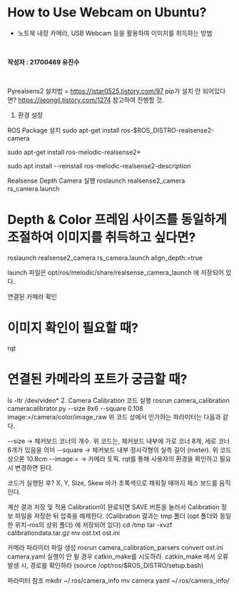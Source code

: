 # How to Use Webcam on Ubuntu?
- 노트북 내장 카메라, USB Webcam 등을 활용하여 이미지를 취득하는 방법

<br>

**작성자 : 21700469 유진수**

<br>




Pyrealsens2 설치법 = https://jstar0525.tistory.com/97 pip가 설치 안 되어있다면? https://jjeongil.tistory.com/1274 참고하여 진행할 것.


1. 환경 설정

ROS Package 설치
sudo apt-get install ros-$ROS_DISTRO-realsense2-camera

sudo apt-get install ros-melodic-realsense2*

sudo apt install --reinstall ros-melodic-realsense2-description

Realsense Depth Camera 실행
roslaunch realsense2_camera rs_camera.launch

# Depth & Color 프레임 사이즈를 동일하게 조절하여 이미지를 취득하고 싶다면?
roslaunch realsense2_camera rs_camera.launch align_depth:=true

launch 파일은 opt/ros/melodic/share/realsense_camera_launch 에 저장되어 있다.

연결된 카메라 확인
# 이미지 확인이 필요할 때?
rqt

# 연결된 카메라의 포트가 궁금할 때?
ls -ltr /dev/video*
2. Camera Calibration
코드 실행
rosrun camera_calibration cameracalibrator.py --size 8x6 --square 0.108 image:=/camera/color/image_raw
위 코드 상에서 인가하는 파라미터는 다음과 같다.

--size -> 체커보드 코너의 개수. 위 코드는, 체커보드 내부에 가로 코너 8개, 세로 코너 6개가 있음을 의미
--square -> 체커보드 내부 정사각형의 실측 길이 (meter). 위 코드상으론 10.8cm
--image:= -> 카메라 토픽. rqt를 통해 사용자의 환경을 확인하고 필요시 변경하면 된다.

코드가 실행된 후?
X, Y, Size, Skew 바가 초록색으로 채워질 때까지 체스 보드를 움직인다.

계산 결과 저장 및 적용
Calibration이 완료되면 SAVE 버튼을 눌러서 Calibration 정보 파일을 저장한 뒤 압축을 해제한다. (Calibration 결과는 tmp 폴더 (opt 폴더와 동일한 위치-ros의 상위 폴더) 에 저장되어 있다)
cd /tmp
tar -xvzf calibrationdata.tar.gz
mv ost.txt ost.ini

카메라 파라미터 파일 생성
rosrun camera_calibration_parsers convert ost.ini camera.yaml
실행이 안 될 경우 catkin_make를 시도하라.
catkin_make 에서 오류 발생 시, 경로를 확인하라 (source /opt/ros/$ROS_DISTRO/setup.bash)

파라미터 참조
mkdir ~/.ros/camera_info
mv camera.yaml ~/.ros/camera_info/
